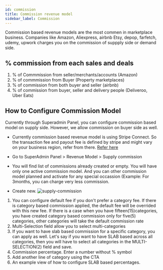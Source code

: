 ```yaml
---
id: commission
title: Commission revenue model
sidebar_label: Commission
---
```

Commission based revenue models are the most commen in marketplace business. Companies like Amazon, Aliexpress, airbnb Etsy, depop, farfetch, udemy, upwork charges you on the commission of suppply side or demand side. 


## % commission from each sales and deals
1. % of Commmission from seller/merchants/accounts (Amazon)
2. % of commmission from Buyer (Property marketplaces)
3. % of commission from both buyer and seller (airbnb) 
4. % of commission from buyer, seller and delivery people (Deliveroo, Uber Eats)


## How to Configure Commission Model

Currently through Superadmin Panel, you can configure commission based model on supply side. However, we allow commission on buyer side as well. 

- Currently commission based revenue model is using Stripe Connect. So the transaction fee and payout fee is defined by stripe and might vary on your business region, refer from there. [Refer here](https://stripe.com/au/connect/pricing)

- Go to SuperAdmin Panel > Revenue Model > Supply commission
- You will find list of commissions already created or empty. You will have only one active commission model. And you can other commission model planned and activate for any special occassion (Example: For 3months, you can charge very less commission. 
- Create new. 
![supply-commission](/img/supply-commission.png)

1. You can configure default fee if you don't prefer a category fee. If there is category based commission applied, the default fee will be overrided with this new fee. If there is a case when you have fifteen(15)categories, you have created category based commission only for five(5) categories, other categories will take the default commission rate
2. Multi-Selection field allow you to select multi-categories
3. If you want to have slab based commission for a specific category, you can apply as well. Let's say if you want to have SLAB based across all categories, then you will have to select all categories in the MULTI-SELECTION(2) field and save.
4. Commission percentage. Enter a number without % symbol
5. Add another line of category using the CTA
6. An example view of how to configure SLAB based percentages. 